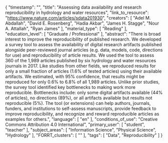 {
    "timestamp": "",
    "title": "Assessing data availability and research reproducibility in hydrology and water resources",
    "link_to_resource": "https://www.nature.com/articles/sdata201930",
    "creators": [
        "Adel M. Abdallah",
        "David E. Rosenberg",
        "Hadia Akbar",
        "James H. Stagge",
        "Nour A. Attallah",
        "Ryan James"
    ],
    "material_type": [
        "Reading"
    ],
    "education_level": [
        "Graduate / Professional"
    ],
    "abstract": "There is broad interest to improve the reproducibility of published research. We developed a survey tool to assess the availability of digital research artifacts published alongside peer-reviewed journal articles (e.g. data, models, code, directions for use) and reproducibility of article results. We used the tool to assess 360 of the 1,989 articles published by six hydrology and water resources journals in 2017. Like studies from other fields, we reproduced results for only a small fraction of articles (1.6% of tested articles) using their available artifacts. We estimated, with 95% confidence, that results might be reproduced for only 0.6% to 6.8% of all 1,989 articles. Unlike prior studies, the survey tool identified key bottlenecks to making work more reproducible. Bottlenecks include: only some digital artifacts available (44% of articles), no directions (89%), or all artifacts available but results not reproducible (5%). The tool (or extensions) can help authors, journals, funders, and institutions to self-assess manuscripts, provide feedback to improve reproducibility, and recognize and reward reproducible articles as examples for others.",
    "language": [
        "en"
    ],
    "conditions_of_use": "Creative Commons Attribution 4.0 International",
    "primary_user": [
        "student",
        "teacher"
    ],
    "subject_areas": [
        "Information Science",
        "Physical Science",
        "Hydrology"
    ],
    "FORRT_clusters": [
        ""
    ],
    "tags": [
        "Data",
        "Reproducibility"
    ]
}